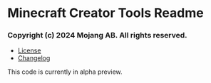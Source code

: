 # Minecraft Creator Tools Readme

### Copyright (c) 2024 Mojang AB. All rights reserved.

- [License](LICENSE.md)
- [Changelog](CHANGELOG.md)

This code is currently in alpha preview.

